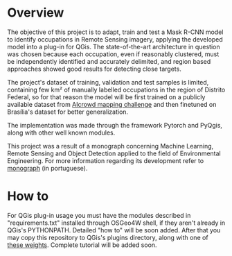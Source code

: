 # Overview

The objective of this project is to adapt, train and test a Mask R-CNN model to identify occupations in Remote Sensing imagery, applying the developed model into a plug-in for QGis. The state-of-the-art architecture in question was chosen because each occupation, even if reasonably clustered, must be independently identified and accurately delimited, and region based approaches showed good results for detecting close targets.

The project's dataset of training, validation and test samples is limited, containing few km² of manually labelled occupations in the region of Distrito Federal, so for that reason the model will be first trained on a publicly available dataset from <a href="https://www.aicrowd.com/challenges/mapping-challenge/">AIcrowd mapping challenge</a> and then finetuned on Brasília's dataset for better generalization.

The implementation was made through the framework Pytorch and PyQgis, along with other well known modules.

This project was a result of a monograph concerning Machine Learning, Remote Sensing and Object Detection applied to the field of Environmental Engineering. For more information regarding its development refer to <a href="https://1drv.ms/b/s!AqyY2q12MmSlj2LgqJD1Maoq6P9Z?e=MffE5W/">monograph</a> (in portuguese).

# How to

For QGis plug-in usage you must have the modules described in "requirements.txt" installed through OSGeo4W shell, if they aren't already in QGis's PYTHONPATH. Detailed "how to" will be soon added. After that you may copy this repository to QGis's plugins directory, along with one of <a href="https://drive.google.com/drive/folders/1r2LnczsIW_MIuYGiyvUS_joonwyOX4X?usp=sharing/">these weights</a>. Complete tutorial will be added soon.
